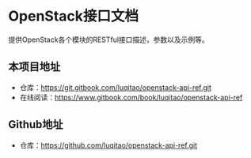 OpenStack接口文档
==========

提供OpenStack各个模块的RESTful接口描述，参数以及示例等。

## 本项目地址

- 仓库：https://git.gitbook.com/luqitao/openstack-api-ref.git
- 在线阅读：https://www.gitbook.com/book/luqitao/openstack-api-ref

## Github地址

- 仓库：https://github.com/luqitao/openstack-api-ref.git
